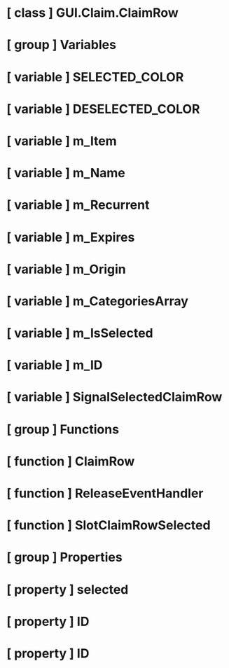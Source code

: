 # [ class ] GUI.Claim.ClaimRow

# [ group ] Variables

# [ variable ] SELECTED_COLOR

# [ variable ] DESELECTED_COLOR

# [ variable ] m_Item

# [ variable ] m_Name

# [ variable ] m_Recurrent

# [ variable ] m_Expires

# [ variable ] m_Origin

# [ variable ] m_CategoriesArray

# [ variable ] m_IsSelected

# [ variable ] m_ID

# [ variable ] SignalSelectedClaimRow

# [ group ] Functions

# [ function ] ClaimRow

# [ function ] ReleaseEventHandler

# [ function ] SlotClaimRowSelected

# [ group ] Properties

# [ property ] selected

# [ property ] ID

# [ property ] ID

